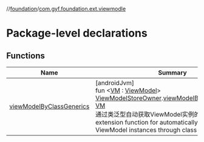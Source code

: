 //[foundation](../../index.md)/[com.gyf.foundation.ext.viewmodle](index.md)

# Package-level declarations

## Functions

| Name | Summary |
|---|---|
| [viewModelByClassGenerics](view-model-by-class-generics.md) | [androidJvm]<br>fun &lt;[VM](view-model-by-class-generics.md) : [ViewModel](https://developer.android.com/reference/kotlin/androidx/lifecycle/ViewModel.html)&gt; [ViewModelStoreOwner](https://developer.android.com/reference/kotlin/androidx/lifecycle/ViewModelStoreOwner.html).[viewModelByClassGenerics](view-model-by-class-generics.md)(): [VM](view-model-by-class-generics.md)<br>通过类泛型自动获取ViewModel实例的扩展函数。 An extension function for automatically obtaining ViewModel instances through class generics. |